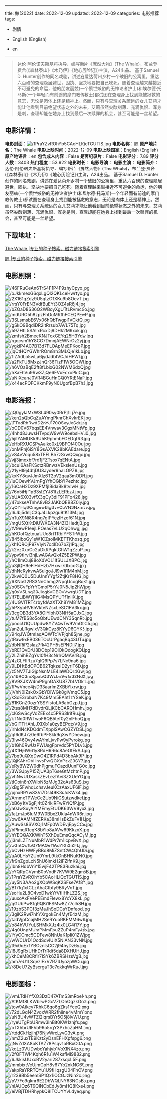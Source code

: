 
---
title: 鲸(2022)
date: 2022-12-09
updated: 2022-12-09
categories: 电影推荐
tags:
- 剧情

- English (English)
- en
---


> 达伦·阿伦诺夫斯基将执导、编写新片《庞然大物》(The Whale)，布兰登·费舍(《森林泰山》《木乃伊》《地心历险记》)主演，A24出品。 基于Samuel D. Hunter创作的同名戏剧，讲述在爱达荷州乡村一个破旧的公寓里，重达六百磅的查理隐居避世，固执、坚决地要把自己吃死。随着查理越来越接近不可避免的命运，他的朋友丽兹(一个愤世嫉俗的无神论者护士)和埃尔德·托马斯(一个年轻而有前途的摩门教传教士)都试图在查理身上找到能被拯救的意志，无论是肉体上还是精神上。然而，只有与查理关系疏远的女儿艾莉才能让他看到目前绝望状态之外的未来，艾莉虽然尖酸刻薄、充满仇恨、浑身是刺，查理却能在她身上找到最后一次赎罪的机会，甚至可能是一丝希望。

## **电影详情**：

**电影封面**：<img src="https://image.tmdb.org/t/p/w200/1PraYZvROhYb5CAoHLlQcTGUTIS.jpg" alt="/1PraYZvROhYb5CAoHLlQcTGUTIS.jpg" title="/1PraYZvROhYb5CAoHLlQcTGUTIS.jpg">
**电影名称**：鲸
**原产地片名**：The Whale
**电影上映时间**：2022-12-09
**电影上映国家**：English (English)
**原产地语言**：en
**包含成人内容**：False
**是否纪录片**：False
**电影评分**：7.89
**评分人数**：3403
**热门程度**：53.922
**电影时长**：
**电影导演**：
**电影主演**：
**电影简介**：达伦·阿伦诺夫斯基将执导、编写新片《庞然大物》(The Whale)，布兰登·费舍(《森林泰山》《木乃伊》《地心历险记》)主演，A24出品。 基于Samuel D. Hunter创作的同名戏剧，讲述在爱达荷州乡村一个破旧的公寓里，重达六百磅的查理隐居避世，固执、坚决地要把自己吃死。随着查理越来越接近不可避免的命运，他的朋友丽兹(一个愤世嫉俗的无神论者护士)和埃尔德·托马斯(一个年轻而有前途的摩门教传教士)都试图在查理身上找到能被拯救的意志，无论是肉体上还是精神上。然而，只有与查理关系疏远的女儿艾莉才能让他看到目前绝望状态之外的未来，艾莉虽然尖酸刻薄、充满仇恨、浑身是刺，查理却能在她身上找到最后一次赎罪的机会，甚至可能是一丝希望。

## **下载地址**：
[The Whale |专业的种子搜索、磁力链接搜索引擎](https://movie.amd794.com:2083/?search=The%20Whale&ordering=&mode=match_phrase&page_size=10&page=1)

[鲸 |专业的种子搜索、磁力链接搜索引擎](https://movie.amd794.com:2083/?search=%E9%B2%B8&ordering=&mode=match_phrase&page_size=10&page=1)
 

## **电影剧照**：
<img src="https://image.tmdb.org/t/p/original/46FRuCeAn6TrS4F1P4F9zhyCpyo.jpg" alt="/46FRuCeAn6TrS4F1P4F9zhyCpyo.jpg" title="/46FRuCeAn6TrS4F1P4F9zhyCpyo.jpg"><img src="https://image.tmdb.org/t/p/original/oJkkmexG6qxLgQl2QKLceHwrtyx.jpg" alt="/oJkkmexG6qxLgQl2QKLceHwrtyx.jpg" title="/oJkkmexG6qxLgQl2QKLceHwrtyx.jpg"><img src="https://image.tmdb.org/t/p/original/2X161qZdz9U5qtzO1XKu9b8OevT.jpg" alt="/2X161qZdz9U5qtzO1XKu9b8OevT.jpg" title="/2X161qZdz9U5qtzO1XKu9b8OevT.jpg"><img src="https://image.tmdb.org/t/p/original/rrsY0FrEN3VdfBuEYt3OZ4sR6j4.jpg" alt="/rrsY0FrEN3VdfBuEYt3OZ4sR6j4.jpg" title="/rrsY0FrEN3VdfBuEYt3OZ4sR6j4.jpg"><img src="https://image.tmdb.org/t/p/original/bZQaD8S36Q2WBoyXgUTtLRvmcGo.jpg" alt="/bZQaD8S36Q2WBoyXgUTtLRvmcGo.jpg" title="/bZQaD8S36Q2WBoyXgUTtLRvmcGo.jpg"><img src="https://image.tmdb.org/t/p/original/mdURO5h8zpzFhDuMRfhFCEQPEwP.jpg" alt="/mdURO5h8zpzFhDuMRfhFCEQPEwP.jpg" title="/mdURO5h8zpzFhDuMRfhFCEQPEwP.jpg"><img src="https://image.tmdb.org/t/p/original/3SLsmsbE6Vx06hQbTwgpi1VCktQ.jpg" alt="/3SLsmsbE6Vx06hQbTwgpi1VCktQ.jpg" title="/3SLsmsbE6Vx06hQbTwgpi1VCktQ.jpg"><img src="https://image.tmdb.org/t/p/original/gSkO9BqdiDR2ltRrsub7AVL75Tq.jpg" alt="/gSkO9BqdiDR2ltRrsub7AVL75Tq.jpg" title="/gSkO9BqdiDR2ltRrsub7AVL75Tq.jpg"><img src="https://image.tmdb.org/t/p/original/59ZHtL5SAIlxRcxDj9DHk2M9xxk.jpg" alt="/59ZHtL5SAIlxRcxDj9DHk2M9xxk.jpg" title="/59ZHtL5SAIlxRcxDj9DHk2M9xxk.jpg"><img src="https://image.tmdb.org/t/p/original/zmfsh2BmeeKNJToxGEYg25H3Ydw.jpg" alt="/zmfsh2BmeeKNJToxGEYg25H3Ydw.jpg" title="/zmfsh2BmeeKNJToxGEYg25H3Ydw.jpg"><img src="https://image.tmdb.org/t/p/original/rgqcsm1hY8CG7DmnjAEWNrOz2yj.jpg" alt="/rgqcsm1hY8CG7DmnjAEWNrOz2yj.jpg" title="/rgqcsm1hY8CG7DmnjAEWNrOz2yj.jpg"><img src="https://image.tmdb.org/t/p/original/ygkiP4AC7B13d7FLOApMeEPKooP.jpg" alt="/ygkiP4AC7B13d7FLOApMeEPKooP.jpg" title="/ygkiP4AC7B13d7FLOApMeEPKooP.jpg"><img src="https://image.tmdb.org/t/p/original/jqCtHQYGWhrROm8rn3MLQje1kLb.jpg" alt="/jqCtHQYGWhrROm8rn3MLQje1kLb.jpg" title="/jqCtHQYGWhrROm8rn3MLQje1kLb.jpg"><img src="https://image.tmdb.org/t/p/original/1IZAdLo5wLa6jydJdbtVCJdHFWI.jpg" alt="/1IZAdLo5wLa6jydJdbtVCJdHFWI.jpg" title="/1IZAdLo5wLa6jydJdbtVCJdHFWI.jpg"><img src="https://image.tmdb.org/t/p/original/a2FkTU8MxzJnQr36TizF1W5OCWl.jpg" alt="/a2FkTU8MxzJnQr36TizF1W5OCWl.jpg" title="/a2FkTU8MxzJnQr36TizF1W5OCWl.jpg"><img src="https://image.tmdb.org/t/p/original/h6VOaBqE2ft8fLbixG02NWM6dxQ.jpg" alt="/h6VOaBqE2ft8fLbixG02NWM6dxQ.jpg" title="/h6VOaBqE2ft8fLbixG02NWM6dxQ.jpg"><img src="https://image.tmdb.org/t/p/original/hXaEhVu9Rw3ZjQe6FVuEcxoPklC.jpg" alt="/hXaEhVu9Rw3ZjQe6FVuEcxoPklC.jpg" title="/hXaEhVu9Rw3ZjQe6FVuEcxoPklC.jpg"><img src="https://image.tmdb.org/t/p/original/uNIXcanJ0VR4BGuHnGQ0YRtENaP.jpg" alt="/uNIXcanJ0VR4BGuHnGQ0YRtENaP.jpg" title="/uNIXcanJ0VR4BGuHnGQ0YRtENaP.jpg"><img src="https://image.tmdb.org/t/p/original/x44ecPQFCKkmF9yN0UgofBpB7h2.jpg" alt="/x44ecPQFCKkmF9yN0UgofBpB7h2.jpg" title="/x44ecPQFCKkmF9yN0UgofBpB7h2.jpg">

## **电影海报**：
<img src="https://image.tmdb.org/t/p/original/jQ0gylJMxWSL490sy0RrPj1Lj7e.jpg" alt="/jQ0gylJMxWSL490sy0RrPj1Lj7e.jpg" title="/jQ0gylJMxWSL490sy0RrPj1Lj7e.jpg"><img src="https://image.tmdb.org/t/p/original/ken2sQbCqZuAYmgPknrChXvkrEK.jpg" alt="/ken2sQbCqZuAYmgPknrChXvkrEK.jpg" title="/ken2sQbCqZuAYmgPknrChXvkrEK.jpg"><img src="https://image.tmdb.org/t/p/original/jFTodRhRwdD2nYJ170O5xyJcSdr.jpg" alt="/jFTodRhRwdD2nYJ170O5xyJcSdr.jpg" title="/jFTodRhRwdD2nYJ170O5xyJcSdr.jpg"><img src="https://image.tmdb.org/t/p/original/oOD0V67bqsEE4Vnwav3CgxMNtWp.jpg" alt="/oOD0V67bqsEE4Vnwav3CgxMNtWp.jpg" title="/oOD0V67bqsEE4Vnwav3CgxMNtWp.jpg"><img src="https://image.tmdb.org/t/p/original/4hhd8JuwsHTvpqW9wW9oebsHVu0.jpg" alt="/4hhd8JuwsHTvpqW9wW9oebsHVu0.jpg" title="/4hhd8JuwsHTvpqW9wW9oebsHVu0.jpg"><img src="https://image.tmdb.org/t/p/original/5jilYAMUKk9U5K9phmbFOEDqfR3.jpg" alt="/5jilYAMUKk9U5K9phmbFOEDqfR3.jpg" title="/5jilYAMUKk9U5K9phmbFOEDqfR3.jpg"><img src="https://image.tmdb.org/t/p/original/eHbRXUCSPyAaiko0xL9BFOf40Ou.jpg" alt="/eHbRXUCSPyAaiko0xL9BFOf40Ou.jpg" title="/eHbRXUCSPyAaiko0xL9BFOf40Ou.jpg"><img src="https://image.tmdb.org/t/p/original/onMPnj6iSY8GsAXVK28bKAEdare.jpg" alt="/onMPnj6iSY8GsAXVK28bKAEdare.jpg" title="/onMPnj6iSY8GsAXVK28bKAEdare.jpg"><img src="https://image.tmdb.org/t/p/original/vS4vVoqu58xTFFLBh7zSrwQQxgc.jpg" alt="/vS4vVoqu58xTFFLBh7zSrwQQxgc.jpg" title="/vS4vVoqu58xTFFLBh7zSrwQQxgc.jpg"><img src="https://image.tmdb.org/t/p/original/vjj3jmoxbf7rd1jFZTsox7qENtA.jpg" alt="/vjj3jmoxbf7rd1jFZTsox7qENtA.jpg" title="/vjj3jmoxbf7rd1jFZTsox7qENtA.jpg"><img src="https://image.tmdb.org/t/p/original/bcuI6AaFKSctzRBnwzVEksIenUs.jpg" alt="/bcuI6AaFKSctzRBnwzVEksIenUs.jpg" title="/bcuI6AaFKSctzRBnwzVEksIenUs.jpg"><img src="https://image.tmdb.org/t/p/original/21yHI9j4dtjDU8Jyder9haLOPZ9.jpg" alt="/21yHI9j4dtjDU8Jyder9haLOPZ9.jpg" title="/21yHI9j4dtjDU8Jyder9haLOPZ9.jpg"><img src="https://image.tmdb.org/t/p/original/kxKY8qvJJmXIz6T2pV2qaa3mODN.jpg" alt="/kxKY8qvJJmXIz6T2pV2qaa3mODN.jpg" title="/kxKY8qvJJmXIz6T2pV2qaa3mODN.jpg"><img src="https://image.tmdb.org/t/p/original/iuOOewhVJrnPgYfhOGbYIPezhtc.jpg" alt="/iuOOewhVJrnPgYfhOGbYIPezhtc.jpg" title="/iuOOewhVJrnPgYfhOGbYIPezhtc.jpg"><img src="https://image.tmdb.org/t/p/original/16CaH2Dz9XPMfjIBidaBk8tvIwH.jpg" alt="/16CaH2Dz9XPMfjIBidaBk8tvIwH.jpg" title="/16CaH2Dz9XPMfjIBidaBk8tvIwH.jpg"><img src="https://image.tmdb.org/t/p/original/76n5iHjf1pB3slZYJ81fzLERbzJ.jpg" alt="/76n5iHjf1pB3slZYJ81fzLERbzJ.jpg" title="/76n5iHjf1pB3slZYJ81fzLERbzJ.jpg"><img src="https://image.tmdb.org/t/p/original/bUA6X03vffX3qCy3diF91PFo428.jpg" alt="/bUA6X03vffX3qCy3diF91PFo428.jpg" title="/bUA6X03vffX3qCy3diF91PFo428.jpg"><img src="https://image.tmdb.org/t/p/original/47okseATnhA8vB2JAKbQEB8Z0iy.jpg" alt="/47okseATnhA8vB2JAKbQEB8Z0iy.jpg" title="/47okseATnhA8vB2JAKbQEB8Z0iy.jpg"><img src="https://image.tmdb.org/t/p/original/qOYHq8CmgewBigBvvCbVN3Nxm5v.jpg" alt="/qOYHq8CmgewBigBvvCbVN3Nxm5v.jpg" title="/qOYHq8CmgewBigBvvCbVN3Nxm5v.jpg"><img src="https://image.tmdb.org/t/p/original/l6Jbj5dnljC3qJ4Lkpzgu9tK13M.jpg" alt="/l6Jbj5dnljC3qJ4Lkpzgu9tK13M.jpg" title="/l6Jbj5dnljC3qJ4Lkpzgu9tK13M.jpg"><img src="https://image.tmdb.org/t/p/original/nTuX9Ni8R4ng7gIPYezIHzof61N.jpg" alt="/nTuX9Ni8R4ng7gIPYezIHzof61N.jpg" title="/nTuX9Ni8R4ng7gIPYezIHzof61N.jpg"><img src="https://image.tmdb.org/t/p/original/mgU5XtKtDiUWXEA3N4Zl3Hedtj3.jpg" alt="/mgU5XtKtDiUWXEA3N4Zl3Hedtj3.jpg" title="/mgU5XtKtDiUWXEA3N4Zl3Hedtj3.jpg"><img src="https://image.tmdb.org/t/p/original/tV9ewF1eejLPOeas7vLU2qOhwgj.jpg" alt="/tV9ewF1eejLPOeas7vLU2qOhwgj.jpg" title="/tV9ewF1eejLPOeas7vLU2qOhwgj.jpg"><img src="https://image.tmdb.org/t/p/original/hKOofQztouaUUc8rtTRbiYFSTrW.jpg" alt="/hKOofQztouaUUc8rtTRbiYFSTrW.jpg" title="/hKOofQztouaUUc8rtTRbiYFSTrW.jpg"><img src="https://image.tmdb.org/t/p/original/845iboGy1eW1CZsoiMKETTKhosq.jpg" alt="/845iboGy1eW1CZsoiMKETTKhosq.jpg" title="/845iboGy1eW1CZsoiMKETTKhosq.jpg"><img src="https://image.tmdb.org/t/p/original/kh1QROjP97VlyN7c4lD67bZj1Pq.jpg" alt="/kh1QROjP97VlyN7c4lD67bZj1Pq.jpg" title="/kh1QROjP97VlyN7c4lD67bZj1Pq.jpg"><img src="https://image.tmdb.org/t/p/original/k2ez0xoCc2uDkRPqktGhW1qZzuP.jpg" alt="/k2ez0xoCc2uDkRPqktGhW1qZzuP.jpg" title="/k2ez0xoCc2uDkRPqktGhW1qZzuP.jpg"><img src="https://image.tmdb.org/t/p/original/ypv9tIrvi3hjLwAGAvQk4Z5E2PW.jpg" alt="/ypv9tIrvi3hjLwAGAvQk4Z5E2PW.jpg" title="/ypv9tIrvi3hjLwAGAvQk4Z5E2PW.jpg"><img src="https://image.tmdb.org/t/p/original/hC1lmCuj88oXdVOL1IfSULJXBPC.jpg" alt="/hC1lmCuj88oXdVOL1IfSULJXBPC.jpg" title="/hC1lmCuj88oXdVOL1IfSULJXBPC.jpg"><img src="https://image.tmdb.org/t/p/original/u3jlQH9eFlHdHzb7Hxwr7dlxcoG.jpg" alt="/u3jlQH9eFlHdHzb7Hxwr7dlxcoG.jpg" title="/u3jlQH9eFlHdHzb7Hxwr7dlxcoG.jpg"><img src="https://image.tmdb.org/t/p/original/dhNcRykvwASulgoJJl9w1i1M4nM.jpg" alt="/dhNcRykvwASulgoJJl9w1i1M4nM.jpg" title="/dhNcRykvwASulgoJJl9w1i1M4nM.jpg"><img src="https://image.tmdb.org/t/p/original/2kwlQ0U5DuUnnYYgf2ZtjKrF8HG.jpg" alt="/2kwlQ0U5DuUnnYYgf2ZtjKrF8HG.jpg" title="/2kwlQ0U5DuUnnYYgf2ZtjKrF8HG.jpg"><img src="https://image.tmdb.org/t/p/original/6XNoG2RS3NnChmg2NpqUcogBq31.jpg" alt="/6XNoG2RS3NnChmg2NpqUcogBq31.jpg" title="/6XNoG2RS3NnChmg2NpqUcogBq31.jpg"><img src="https://image.tmdb.org/t/p/original/o0SCvFpYrYGmoP5rYJ0N5Jip2hW.jpg" alt="/o0SCvFpYrYGmoP5rYJ0N5Jip2hW.jpg" title="/o0SCvFpYrYGmoP5rYJ0N5Jip2hW.jpg"><img src="https://image.tmdb.org/t/p/original/q0xV5Lnq30JiegbVGBOvVwrgUDT.jpg" alt="/q0xV5Lnq30JiegbVGBOvVwrgUDT.jpg" title="/q0xV5Lnq30JiegbVGBOvVwrgUDT.jpg"><img src="https://image.tmdb.org/t/p/original/lf7ELiBWYj1lG4MsQPYUTf1nlIX.jpg" alt="/lf7ELiBWYj1lG4MsQPYUTf1nlIX.jpg" title="/lf7ELiBWYj1lG4MsQPYUTf1nlIX.jpg"><img src="https://image.tmdb.org/t/p/original/4UGVlTRT4rbyfdAzXTXh8YM81MZ.jpg" alt="/4UGVlTRT4rbyfdAzXTXh8YM81MZ.jpg" title="/4UGVlTRT4rbyfdAzXTXh8YM81MZ.jpg"><img src="https://image.tmdb.org/t/p/original/5PXybRV6hVkteNZsxLeSC1FV3kx.jpg" alt="/5PXybRV6hVkteNZsxLeSC1FV3kx.jpg" title="/5PXybRV6hVkteNZsxLeSC1FV3kx.jpg"><img src="https://image.tmdb.org/t/p/original/3cgOB3d3YA8OlYibhO3NH5aCJxG.jpg" alt="/3cgOB3d3YA8OlYibhO3NH5aCJxG.jpg" title="/3cgOB3d3YA8OlYibhO3NH5aCJxG.jpg"><img src="https://image.tmdb.org/t/p/original/tuM7fBS8o5oQbtUEwdCNY3SqnRb.jpg" alt="/tuM7fBS8o5oQbtUEwdCNY3SqnRb.jpg" title="/tuM7fBS8o5oQbtUEwdCNY3SqnRb.jpg"><img src="https://image.tmdb.org/t/p/original/poocU1QUUpdw8YZV4wTw9VmGbC5.jpg" alt="/poocU1QUUpdw8YZV4wTw9VmGbC5.jpg" title="/poocU1QUUpdw8YZV4wTw9VmGbC5.jpg"><img src="https://image.tmdb.org/t/p/original/anZuLRgwlxV3QkCyz8KYyD6GYK5.jpg" alt="/anZuLRgwlxV3QkCyz8KYyD6GYK5.jpg" title="/anZuLRgwlxV3QkCyz8KYyD6GYK5.jpg"><img src="https://image.tmdb.org/t/p/original/94qJWQtmIaqAQWTc1VPjqh8Sjne.jpg" alt="/94qJWQtmIaqAQWTc1VPjqh8Sjne.jpg" title="/94qJWQtmIaqAQWTc1VPjqh8Sjne.jpg"><img src="https://image.tmdb.org/t/p/original/tRaw9xEB036TOcUrPgaqBq43UTu.jpg" alt="/tRaw9xEB036TOcUrPgaqBq43UTu.jpg" title="/tRaw9xEB036TOcUrPgaqBq43UTu.jpg"><img src="https://image.tmdb.org/t/p/original/dbNRiP2slaz7fk42PH5sEPNDij7.jpg" alt="/dbNRiP2slaz7fk42PH5sEPNDij7.jpg" title="/dbNRiP2slaz7fk42PH5sEPNDij7.jpg"><img src="https://image.tmdb.org/t/p/original/bRE1QvDrU8DObp19OiOkQdogKQI.jpg" alt="/bRE1QvDrU8DObp19OiOkQdogKQI.jpg" title="/bRE1QvDrU8DObp19OiOkQdogKQI.jpg"><img src="https://image.tmdb.org/t/p/original/2LZhihBZgYs10fH3cNrIrQMAVrB.jpg" alt="/2LZhihBZgYs10fH3cNrIrQMAVrB.jpg" title="/2LZhihBZgYs10fH3cNrIrQMAVrB.jpg"><img src="https://image.tmdb.org/t/p/original/4zCLFIIRzu7glQ9Pp7s7LNc9na6.jpg" alt="/4zCLFIIRzu7glQ9Pp7s7LNc9na6.jpg" title="/4zCLFIIRzu7glQ9Pp7s7LNc9na6.jpg"><img src="https://image.tmdb.org/t/p/original/9LDHtBdOPOB62TqkzelD2yrlT6D.jpg" alt="/9LDHtBdOPOB62TqkzelD2yrlT6D.jpg" title="/9LDHtBdOPOB62TqkzelD2yrlT6D.jpg"><img src="https://image.tmdb.org/t/p/original/z5NV7TJIGjpNsnMLE4laWDQr4Gw.jpg" alt="/z5NV7TJIGjpNsnMLE4laWDQr4Gw.jpg" title="/z5NV7TJIGjpNsnMLE4laWDQr4Gw.jpg"><img src="https://image.tmdb.org/t/p/original/s1BRCSmXjpabQBWzbn9wfsS2NdX.jpg" alt="/s1BRCSmXjpabQBWzbn9wfsS2NdX.jpg" title="/s1BRCSmXjpabQBWzbn9wfsS2NdX.jpg"><img src="https://image.tmdb.org/t/p/original/8V9XJXW4mP9gnGAXU877bLVOktL.jpg" alt="/8V9XJXW4mP9gnGAXU877bLVOktL.jpg" title="/8V9XJXW4mP9gnGAXU877bLVOktL.jpg"><img src="https://image.tmdb.org/t/p/original/fPwVnce4jsD33aarlm2XBbYlxrw.jpg" alt="/fPwVnce4jsD33aarlm2XBbYlxrw.jpg" title="/fPwVnce4jsD33aarlm2XBbYlxrw.jpg"><img src="https://image.tmdb.org/t/p/original/jVhN0iZskOxGbYDiWGk8giVmqC5.jpg" alt="/jVhN0iZskOxGbYDiWGk8giVmqC5.jpg" title="/jVhN0iZskOxGbYDiWGk8giVmqC5.jpg"><img src="https://image.tmdb.org/t/p/original/kSoE3rbbaN7K49Mm5EAht1zYSeK.jpg" alt="/kSoE3rbbaN7K49Mm5EAht1zYSeK.jpg" title="/kSoE3rbbaN7K49Mm5EAht1zYSeK.jpg"><img src="https://image.tmdb.org/t/p/original/81KGnZ0ozrYSSYIstoLA6abGzpJ.jpg" alt="/81KGnZ0ozrYSSYIstoLA6abGzpJ.jpg" title="/81KGnZ0ozrYSSYIstoLA6abGzpJ.jpg"><img src="https://image.tmdb.org/t/p/original/2tss8MH7dDvdrQLjKCbCAROHmhv.jpg" alt="/2tss8MH7dDvdrQLjKCbCAROHmhv.jpg" title="/2tss8MH7dDvdrQLjKCbCAROHmhv.jpg"><img src="https://image.tmdb.org/t/p/original/cI6SwScyVdZEEx4c5PRS3IrifRu.jpg" alt="/cI6SwScyVdZEEx4c5PRS3IrifRu.jpg" title="/cI6SwScyVdZEEx4c5PRS3IrifRu.jpg"><img src="https://image.tmdb.org/t/p/original/kTNd0RWTwoF6QB5tef0y2nlFhoQ.jpg" alt="/kTNd0RWTwoF6QB5tef0y2nlFhoQ.jpg" title="/kTNd0RWTwoF6QB5tef0y2nlFhoQ.jpg"><img src="https://image.tmdb.org/t/p/original/bGlTTHAhLJXIXb1a0zyBEPqtxV9.jpg" alt="/bGlTTHAhLJXIXb1a0zyBEPqtxV9.jpg" title="/bGlTTHAhLJXIXb1a0zyBEPqtxV9.jpg"><img src="https://image.tmdb.org/t/p/original/irhIdN4KDOdmTXpplSAwCGZYDSL.jpg" alt="/irhIdN4KDOdmTXpplSAwCGZYDSL.jpg" title="/irhIdN4KDOdmTXpplSAwCGZYDSL.jpg"><img src="https://image.tmdb.org/t/p/original/qI6dKJ7z0e6fbPFSkk9qXwYDhew.jpg" alt="/qI6dKJ7z0e6fbPFSkk9qXwYDhew.jpg" title="/qI6dKJ7z0e6fbPFSkk9qXwYDhew.jpg"><img src="https://image.tmdb.org/t/p/original/3Iw46Ovy4wAYmLjvvPw9yPvrokg.jpg" alt="/3Iw46Ovy4wAYmLjvvPw9yPvrokg.jpg" title="/3Iw46Ovy4wAYmLjvvPw9yPvrokg.jpg"><img src="https://image.tmdb.org/t/p/original/b1Gh0RwUzPWUsgFprvdc5PYDLvS.jpg" alt="/b1Gh0RwUzPWUsgFprvdc5PYDLvS.jpg" title="/b1Gh0RwUzPWUsgFprvdc5PYDLvS.jpg"><img src="https://image.tmdb.org/t/p/original/4XfHj6W61y8RdH6R6c8AeOtEkAJ.jpg" alt="/4XfHj6W61y8RdH6R6c8AeOtEkAJ.jpg" title="/4XfHj6W61y8RdH6R6c8AeOtEkAJ.jpg"><img src="https://image.tmdb.org/t/p/original/7bq9uQXqDwO4Z1RPd4D3bbAk9Pl.jpg" alt="/7bq9uQXqDwO4Z1RPd4D3bbAk9Pl.jpg" title="/7bq9uQXqDwO4Z1RPd4D3bbAk9Pl.jpg"><img src="https://image.tmdb.org/t/p/original/jQjKAhrObHnvsPwQGXnPsx23SY7.jpg" alt="/jQjKAhrObHnvsPwQGXnPsx23SY7.jpg" title="/jQjKAhrObHnvsPwQGXnPsx23SY7.jpg"><img src="https://image.tmdb.org/t/p/original/eRyBW2W0dhPjgmuFCazdUunFGOc.jpg" alt="/eRyBW2W0dhPjgmuFCazdUunFGOc.jpg" title="/eRyBW2W0dhPjgmuFCazdUunFGOc.jpg"><img src="https://image.tmdb.org/t/p/original/3WGJpyP15ZjUA3pT6seGtMzhtnP.jpg" alt="/3WGJpyP15ZjUA3pT6seGtMzhtnP.jpg" title="/3WGJpyP15ZjUA3pT6seGtMzhtnP.jpg"><img src="https://image.tmdb.org/t/p/original/vhNwUUXaskZEvLezfAei3ZXUeYO.jpg" alt="/vhNwUUXaskZEvLezfAei3ZXUeYO.jpg" title="/vhNwUUXaskZEvLezfAei3ZXUeYO.jpg"><img src="https://image.tmdb.org/t/p/original/tIOoin8nXWibN5zMJg32oAs63uS.jpg" alt="/tIOoin8nXWibN5zMJg32oAs63uS.jpg" title="/tIOoin8nXWibN5zMJg32oAs63uS.jpg"><img src="https://image.tmdb.org/t/p/original/xBg5FwhqLchsvJeuKCzAaxUF6lF.jpg" alt="/xBg5FwhqLchsvJeuKCzAaxUF6lF.jpg" title="/xBg5FwhqLchsvJeuKCzAaxUF6lF.jpg"><img src="https://image.tmdb.org/t/p/original/pjnxR9Yw83Vi7Dsl49K3rJcKWk4.jpg" alt="/pjnxR9Yw83Vi7Dsl49K3rJcKWk4.jpg" title="/pjnxR9Yw83Vi7Dsl49K3rJcKWk4.jpg"><img src="https://image.tmdb.org/t/p/original/ArnmxTPWeCc2Uo9NiGSutzwdkeI.jpg" alt="/ArnmxTPWeCc2Uo9NiGSutzwdkeI.jpg" title="/ArnmxTPWeCc2Uo9NiGSutzwdkeI.jpg"><img src="https://image.tmdb.org/t/p/original/bB6y1tV6gFj4t0Z4klRFwRYiQfP.jpg" alt="/bB6y1tV6gFj4t0Z4klRFwRYiQfP.jpg" title="/bB6y1tV6gFj4t0Z4klRFwRYiQfP.jpg"><img src="https://image.tmdb.org/t/p/original/a0JwSuyAIYMEmyEtUDK63WV9yo3.jpg" alt="/a0JwSuyAIYMEmyEtUDK63WV9yo3.jpg" title="/a0JwSuyAIYMEmyEtUDK63WV9yo3.jpg"><img src="https://image.tmdb.org/t/p/original/faLmJp6IuM9W0BbxZUkla4nWR6n.jpg" alt="/faLmJp6IuM9W0BbxZUkla4nWR6n.jpg" title="/faLmJp6IuM9W0BbxZUkla4nWR6n.jpg"><img src="https://image.tmdb.org/t/p/original/ow6AAMNfZERKa38mHsBkZuFv1H.jpg" alt="/ow6AAMNfZERKa38mHsBkZuFv1H.jpg" title="/ow6AAMNfZERKa38mHsBkZuFv1H.jpg"><img src="https://image.tmdb.org/t/p/original/AuwSs8SVXOj1MFp0WDEvjEpyCCo.jpg" alt="/AuwSs8SVXOj1MFp0WDEvjEpyCCo.jpg" title="/AuwSs8SVXOj1MFp0WDEvjEpyCCo.jpg"><img src="https://image.tmdb.org/t/p/original/bPlmqR1cgK8bYIo8aAVw69KkzxX.jpg" alt="/bPlmqR1cgK8bYIo8aAVw69KkzxX.jpg" title="/bPlmqR1cgK8bYIo8aAVw69KkzxX.jpg"><img src="https://image.tmdb.org/t/p/original/hYEQQAXKWihT5XhDuEmsQqcACyM.jpg" alt="/hYEQQAXKWihT5XhDuEmsQqcACyM.jpg" title="/hYEQQAXKWihT5XhDuEmsQqcACyM.jpg"><img src="https://image.tmdb.org/t/p/original/j3mILZTNuMbR1WdPr7m1IcpvBvX.jpg" alt="/j3mILZTNuMbR1WdPr7m1IcpvBvX.jpg" title="/j3mILZTNuMbR1WdPr7m1IcpvBvX.jpg"><img src="https://image.tmdb.org/t/p/original/oGhtQq1bQ7MAQef1AuYKh3iZFLj.jpg" alt="/oGhtQq1bQ7MAQef1AuYKh3iZFLj.jpg" title="/oGhtQq1bQ7MAQef1AuYKh3iZFLj.jpg"><img src="https://image.tmdb.org/t/p/original/bCvHzHWFyBBd8MiZSntCW4QhUDi.jpg" alt="/bCvHzHWFyBBd8MiZSntCW4QhUDi.jpg" title="/bCvHzHWFyBBd8MiZSntCW4QhUDi.jpg"><img src="https://image.tmdb.org/t/p/original/uA0LHsYZUn0YnrL9tkOnBHNuKNO.jpg" alt="/uA0LHsYZUn0YnrL9tkOnBHNuKNO.jpg" title="/uA0LHsYZUn0YnrL9tkOnBHNuKNO.jpg"><img src="https://image.tmdb.org/t/p/original/fr9nZgpLcN5hU6lmkH2iFZlfnK9.jpg" alt="/fr9nZgpLcN5hU6lmkH2iFZlfnK9.jpg" title="/fr9nZgpLcN5hU6lmkH2iFZlfnK9.jpg"><img src="https://image.tmdb.org/t/p/original/lbn8HdbVnY15wjF42TP83Ruzkai.jpg" alt="/lbn8HdbVnY15wjF42TP83Ruzkai.jpg" title="/lbn8HdbVnY15wjF42TP83Ruzkai.jpg"><img src="https://image.tmdb.org/t/p/original/cYQRpCVymB0oVodF7KVW9E2gm5B.jpg" alt="/cYQRpCVymB0oVodF7KVW9E2gm5B.jpg" title="/cYQRpCVymB0oVodF7KVW9E2gm5B.jpg"><img src="https://image.tmdb.org/t/p/original/1PraYZvROhYb5CAoHLlQcTGUTIS.jpg" alt="/1PraYZvROhYb5CAoHLlQcTGUTIS.jpg" title="/1PraYZvROhYb5CAoHLlQcTGUTIS.jpg"><img src="https://image.tmdb.org/t/p/original/uy5N3AAo2gXOpWSqK2SFse7Af8Y.jpg" alt="/uy5N3AAo2gXOpWSqK2SFse7Af8Y.jpg" title="/uy5N3AAo2gXOpWSqK2SFse7Af8Y.jpg"><img src="https://image.tmdb.org/t/p/original/B17fq1xtCLzAhaCtbfy9BRyVoT.jpg" alt="/B17fq1xtCLzAhaCtbfy9BRyVoT.jpg" title="/B17fq1xtCLzAhaCtbfy9BRyVoT.jpg"><img src="https://image.tmdb.org/t/p/original/soHu2L8O4vxD1wkYfVfIIHhLZ2S.jpg" alt="/soHu2L8O4vxD1wkYfVfIIHhLZ2S.jpg" title="/soHu2L8O4vxD1wkYfVfIIHhLZ2S.jpg"><img src="https://image.tmdb.org/t/p/original/uuxoAxFVePEEmdFlewx8YcYX8kL.jpg" alt="/uuxoAxFVePEEmdFlewx8YcYX8kL.jpg" title="/uuxoAxFVePEEmdFlewx8YcYX8kL.jpg"><img src="https://image.tmdb.org/t/p/original/qGUbPw81g9QKi1FSMw8Z77cl58H.jpg" alt="/qGUbPw81g9QKi1FSMw8Z77cl58H.jpg" title="/qGUbPw81g9QKi1FSMw8Z77cl58H.jpg"><img src="https://image.tmdb.org/t/p/original/19zbS3PCf3zMaJhSoDCsYDnfeod.jpg" alt="/19zbS3PCf3zMaJhSoDCsYDnfeod.jpg" title="/19zbS3PCf3zMaJhSoDCsYDnfeod.jpg"><img src="https://image.tmdb.org/t/p/original/3giK2Rwi7nhYXrgokEn4MyfE4zM.jpg" alt="/3giK2Rwi7nhYXrgokEn4MyfE4zM.jpg" title="/3giK2Rwi7nhYXrgokEn4MyfE4zM.jpg"><img src="https://image.tmdb.org/t/p/original/tJdVjpCcajMH2SeRYuoRKFMM6w6.jpg" alt="/tJdVjpCcajMH2SeRYuoRKFMM6w6.jpg" title="/tJdVjpCcajMH2SeRYuoRKFMM6w6.jpg"><img src="https://image.tmdb.org/t/p/original/o84hVUYuLSHMkXJz4ix0LG4i17Y.jpg" alt="/o84hVUYuLSHMkXJz4ix0LG4i17Y.jpg" title="/o84hVUYuLSHMkXJz4ix0LG4i17Y.jpg"><img src="https://image.tmdb.org/t/p/original/4q0UnpMUmPMmFpuZZuP4mFyJzb.jpg" alt="/4q0UnpMUmPMmFpuZZuP4mFyJzb.jpg" title="/4q0UnpMUmPMmFpuZZuP4mFyJzb.jpg"><img src="https://image.tmdb.org/t/p/original/lYyCCmc5CDFew8NhUaK1pIi01ZW.jpg" alt="/lYyCCmc5CDFew8NhUaK1pIi01ZW.jpg" title="/lYyCCmc5CDFew8NhUaK1pIi01ZW.jpg"><img src="https://image.tmdb.org/t/p/original/wWCUrD1OcdSdvIUiX5NiAN33vNN.jpg" alt="/wWCUrD1OcdSdvIUiX5NiAN33vNN.jpg" title="/wWCUrD1OcdSdvIUiX5NiAN33vNN.jpg"><img src="https://image.tmdb.org/t/p/original/t9x0qEx1YBOznlsCC2j94hyDz6y.jpg" alt="/t9x0qEx1YBOznlsCC2j94hyDz6y.jpg" title="/t9x0qEx1YBOznlsCC2j94hyDz6y.jpg"><img src="https://image.tmdb.org/t/p/original/l8J9gRxUHhDrTrRdt5da8DXHUHJ.jpg" alt="/l8J9gRxUHhDrTrRdt5da8DXHUHJ.jpg" title="/l8J9gRxUHhDrTrRdt5da8DXHUHJ.jpg"><img src="https://image.tmdb.org/t/p/original/khCeM8CRfir7ISYk6ZBRSHzsVgB.jpg" alt="/khCeM8CRfir7ISYk6ZBRSHzsVgB.jpg" title="/khCeM8CRfir7ISYk6ZBRSHzsVgB.jpg"><img src="https://image.tmdb.org/t/p/original/am7eU1LSqezlFxV7RZlUyozpWCu.jpg" alt="/am7eU1LSqezlFxV7RZlUyozpWCu.jpg" title="/am7eU1LSqezlFxV7RZlUyozpWCu.jpg"><img src="https://image.tmdb.org/t/p/original/r8DeU72yBscrgaT3c7qkkqWrRuJ.jpg" alt="/r8DeU72yBscrgaT3c7qkkqWrRuJ.jpg" title="/r8DeU72yBscrgaT3c7qkkqWrRuJ.jpg">

## **电影图标**：
<img src="https://image.tmdb.org/t/p/original/vmLTdHYfXO3DzD47ATmS3mRoeNh.png" alt="/vmLTdHYfXO3DzD47ATmS3mRoeNh.png" title="/vmLTdHYfXO3DzD47ATmS3mRoeNh.png"><img src="https://image.tmdb.org/t/p/original/AtKMf8LKWbrwPGcVZLOhOgzkGoG.png" alt="/AtKMf8LKWbrwPGcVZLOhOgzkGoG.png" title="/AtKMf8LKWbrwPGcVZLOhOgzkGoG.png"><img src="https://image.tmdb.org/t/p/original/tow9Atkcy7RhkC6qo6gZks1YceQ.png" alt="/tow9Atkcy7RhkC6qo6gZks1YceQ.png" title="/tow9Atkcy7RhkC6qo6gZks1YceQ.png"><img src="https://image.tmdb.org/t/p/original/72dLGgN4ZvgxWRR2fhjine4yMmY.png" alt="/72dLGgN4ZvgxWRR2fhjine4yMmY.png" title="/72dLGgN4ZvgxWRR2fhjine4yMmY.png"><img src="https://image.tmdb.org/t/p/original/uNBU4vWTZi2iqrsBYr5O5j8lvWU.png" alt="/uNBU4vWTZi2iqrsBYr5O5j8lvWU.png" title="/uNBU4vWTZi2iqrsBYr5O5j8lvWU.png"><img src="https://image.tmdb.org/t/p/original/ryeUTgPbURmw3lnBit0KW1znjfs.png" alt="/ryeUTgPbURmw3lnBit0KW1znjfs.png" title="/ryeUTgPbURmw3lnBit0KW1znjfs.png"><img src="https://image.tmdb.org/t/p/original/oTXhbrUIFVo96o5rqY3PxhcZaHM.png" alt="/oTXhbrUIFVo96o5rqY3PxhcZaHM.png" title="/oTXhbrUIFVo96o5rqY3PxhcZaHM.png"><img src="https://image.tmdb.org/t/p/original/rtddCkHzjihj76NjvWrcLyvG3vA.png" alt="/rtddCkHzjihj76NjvWrcLyvG3vA.png" title="/rtddCkHzjihj76NjvWrcLyvG3vA.png"><img src="https://image.tmdb.org/t/p/original/nmZ2uxTE9Kzt2yDsnEFHXpfspg6.png" alt="/nmZ2uxTE9Kzt2yDsnEFHXpfspg6.png" title="/nmZ2uxTE9Kzt2yDsnEFHXpfspg6.png"><img src="https://image.tmdb.org/t/p/original/jNvZdXA8oKTAZ78Psqv1oRBxC0A.png" alt="/jNvZdXA8oKTAZ78Psqv1oRBxC0A.png" title="/jNvZdXA8oKTAZ78Psqv1oRBxC0A.png"><img src="https://image.tmdb.org/t/p/original/kqLz0VUDwboYahjyb1VoXINX4zo.png" alt="/kqLz0VUDwboYahjyb1VoXINX4zo.png" title="/kqLz0VUDwboYahjyb1VoXINX4zo.png"><img src="https://image.tmdb.org/t/p/original/2fQFTWI4Kqh6R1u1W4ksfMl9882.png" alt="/2fQFTWI4Kqh6R1u1W4ksfMl9882.png" title="/2fQFTWI4Kqh6R1u1W4ksfMl9882.png"><img src="https://image.tmdb.org/t/p/original/6JkkisUUxcBV2yari287xsqcL5F.png" alt="/6JkkisUUxcBV2yari287xsqcL5F.png" title="/6JkkisUUxcBV2yari287xsqcL5F.png"><img src="https://image.tmdb.org/t/p/original/mmbixtVcUjmGpH8v67Yo2nkNG69.png" alt="/mmbixtVcUjmGpH8v67Yo2nkNG69.png" title="/mmbixtVcUjmGpH8v67Yo2nkNG69.png"><img src="https://image.tmdb.org/t/p/original/akpRaYRRTQYu1U9fHqsgU04FnOV.png" alt="/akpRaYRRTQYu1U9fHqsgU04FnOV.png" title="/akpRaYRRTQYu1U9fHqsgU04FnOV.png"><img src="https://image.tmdb.org/t/p/original/r239Bb5eemSP1Qx1iOCGJzNin2c.png" alt="/r239Bb5eemSP1Qx1iOCGJzNin2c.png" title="/r239Bb5eemSP1Qx1iOCGJzNin2c.png"><img src="https://image.tmdb.org/t/p/original/pV7Fo9gknr6E2DbWQLNY63NCsBo.png" alt="/pV7Fo9gknr6E2DbWQLNY63NCsBo.png" title="/pV7Fo9gknr6E2DbWQLNY63NCsBo.png"><img src="https://image.tmdb.org/t/p/original/nlAUOz6T9QINCbEdJy8mHQ8Kxe4.png" alt="/nlAUOz6T9QINCbEdJy8mHQ8Kxe4.png" title="/nlAUOz6T9QINCbEdJy8mHQ8Kxe4.png"><img src="https://image.tmdb.org/t/p/original/eiVBjTDHRhypkQ8ITCUYYvLdyeq.png" alt="/eiVBjTDHRhypkQ8ITCUYYvLdyeq.png" title="/eiVBjTDHRhypkQ8ITCUYYvLdyeq.png">
